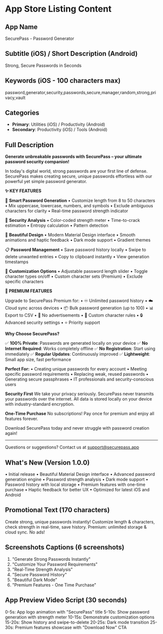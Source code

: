 # App Store Listing Content

## App Name

SecurePass - Password Generator

## Subtitle (iOS) / Short Description (Android)

Strong, Secure Passwords in Seconds

## Keywords (iOS - 100 characters max)

password,generator,security,passwords,secure,manager,random,strong,privacy,vault

## Categories

- **Primary**: Utilities (iOS) / Productivity (Android)
- **Secondary**: Productivity (iOS) / Tools (Android)

## Full Description

**Generate unbreakable passwords with SecurePass – your ultimate password security companion!**

In today's digital world, strong passwords are your first line of defense. SecurePass makes creating secure, unique passwords effortless with our powerful yet simple password generator.

**✨ KEY FEATURES**

🔐 **Smart Password Generation**
• Customize length from 8 to 50 characters
• Mix uppercase, lowercase, numbers, and symbols
• Exclude ambiguous characters for clarity
• Real-time password strength indicator

💪 **Security Analysis**
• Color-coded strength meter
• Time-to-crack estimation
• Entropy calculation
• Pattern detection

📱 **Beautiful Design**
• Modern Material Design interface
• Smooth animations and haptic feedback
• Dark mode support
• Gradient themes

📋 **Password Management**
• Save password history locally
• Swipe to delete unwanted entries
• Copy to clipboard instantly
• View generation timestamps

🎨 **Customization Options**
• Adjustable password length slider
• Toggle character types on/off
• Custom character sets (Premium)
• Exclude specific characters

**🌟 PREMIUM FEATURES**

Upgrade to SecurePass Premium for:
• ♾️ Unlimited password history
• ☁️ Cloud sync across devices
• 📦 Bulk password generation (up to 100)
• 📊 Export to CSV
• 🚫 No advertisements
• 🎯 Custom character rules
• 🔒 Advanced security settings
• ⭐ Priority support

**Why Choose SecurePass?**

✅ **100% Private**: Passwords are generated locally on your device
✅ **No Internet Required**: Works completely offline
✅ **No Registration**: Start using immediately
✅ **Regular Updates**: Continuously improved
✅ **Lightweight**: Small app size, fast performance

**Perfect For:**
• Creating unique passwords for every account
• Meeting specific password requirements
• Replacing weak, reused passwords
• Generating secure passphrases
• IT professionals and security-conscious users

**Security First**
We take your privacy seriously. SecurePass never transmits your passwords over the internet. All data is stored locally on your device with industry-standard encryption.

**One-Time Purchase**
No subscriptions! Pay once for premium and enjoy all features forever.

Download SecurePass today and never struggle with password creation again!

---

Questions or suggestions? Contact us at support@securepass.app

## What's New (Version 1.0.0)

• Initial release
• Beautiful Material Design interface
• Advanced password generation engine
• Password strength analysis
• Dark mode support
• Password history with local storage
• Premium features with one-time purchase
• Haptic feedback for better UX
• Optimized for latest iOS and Android

## Promotional Text (170 characters)

Create strong, unique passwords instantly! Customize length & characters, check strength in real-time, save history. Premium: unlimited storage & cloud sync. No ads!

## Screenshots Captions (6 screenshots)

1. "Generate Strong Passwords Instantly"
2. "Customize Your Password Requirements"
3. "Real-Time Strength Analysis"
4. "Secure Password History"
5. "Beautiful Dark Mode"
6. "Premium Features - One Time Purchase"

## App Preview Video Script (30 seconds)

0-5s: App logo animation with "SecurePass" title
5-10s: Show password generation with strength meter
10-15s: Demonstrate customization options
15-20s: Show history and swipe-to-delete
20-25s: Dark mode transition
25-30s: Premium features showcase with "Download Now" CTA
